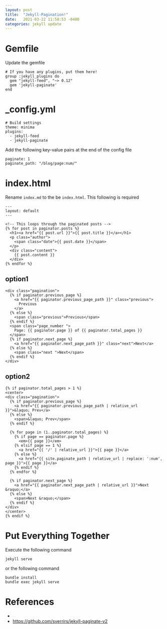 ```yaml
---
layout: post
title:  "Jekyll-Pagination!"
date:   2021-03-22 11:58:53 -0400
categories: jekyll update
---
```




# Gemfile

Update the gemfile

```
# If you have any plugins, put them here!
group :jekyll_plugins do
  gem "jekyll-feed", "~> 0.12"
  gem 'jekyll-paginate'
end
```


# _config.yml


```
# Build settings
theme: minima
plugins:
  - jekyll-feed
  - jekyll-paginate
```

Add the following key-value pairs at the end of the config file

```
paginate: 1
paginate_path: "/blog/page:num/"
```

# index.html

Rename `index.md` to the be `index.html`. This following is required

```
---
layout: default
---

<!-- This loops through the paginated posts -->
{% for post in paginator.posts %}
  <h1><a href="{{ post.url }}">{{ post.title }}</a></h1>
  <p class="author">
    <span class="date">{{ post.date }}</span>
  </p>
  <div class="content">
    {{ post.content }}
  </div>
{% endfor %}

```

## option1

```
<div class="pagination">
  {% if paginator.previous_page %}
    <a href="{{ paginator.previous_page_path }}" class="previous">
      Previous
    </a>
  {% else %}
    <span class="previous">Previous</span>
  {% endif %}
  <span class="page_number ">
    Page: {{ paginator.page }} of {{ paginator.total_pages }}
  </span>
  {% if paginator.next_page %}
    <a href="{{ paginator.next_page_path }}" class="next">Next</a>
  {% else %}
    <span class="next ">Next</span>
  {% endif %}
</div>

```

## option2

```
{% if paginator.total_pages > 1 %}
<center>
<div class="pagination">
  {% if paginator.previous_page %}
    <a href="{{ paginator.previous_page_path | relative_url }}">&laquo; Prev</a>
  {% else %}
    <span>&laquo; Prev</span>
  {% endif %}

  {% for page in (1..paginator.total_pages) %}
    {% if page == paginator.page %}
      <em>{{ page }}</em>
    {% elsif page == 1 %}
      <a href="{{ '/' | relative_url }}">{{ page }}</a>
    {% else %}
      <a href="{{ site.paginate_path | relative_url | replace: ':num', page }}">{{ page }}</a>
    {% endif %}
  {% endfor %}

  {% if paginator.next_page %}
    <a href="{{ paginator.next_page_path | relative_url }}">Next &raquo;</a>
  {% else %}
    <span>Next &raquo;</span>
  {% endif %}
</div>
</center>
{% endif %}
```

# Put Everything Together

Execute the following command

```
jekyll serve
```

or the following command

```
bundle install
bundle exec jekyll serve
```


# References

- 
- https://github.com/sverrirs/jekyll-paginate-v2
